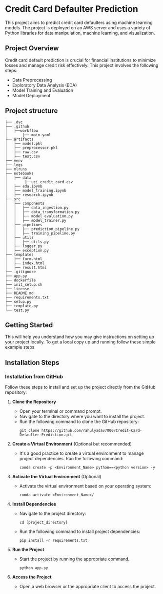 # Credit Card Defaulter Prediction
This project aims to predict credit card defaulters using machine learning models. The project is deployed on an AWS server and uses a variety of Python libraries for data manipulation, machine learning, and visualization.


## Project Overview
Credit card default prediction is crucial for financial institutions to minimize losses and manage credit risk effectively. This project involves the following steps:

 - Data Preprocessing
 - Exploratory Data Analysis (EDA)
 - Model Training and Evaluation
 - Model Deployment

## Project structure
    ├── .dvc
    ├── .github
    │   ├──workflow
    │       ├── main.yaml
    ├── artifacts
    │   ├── model.pkl
    │   ├── preprocessor.pkl
    │   ├── raw.csv
    │   ├── test.csv
    ├── venv
    ├── logs
    ├── mlruns
    ├── notebooks
    │   ├── data
    │        ├──uci_credit_card.csv
    │   ├── eda.ipynb
    │   ├── model_training.ipynb
    │   ├── research.ipynb
    ├── src
    │   ├── components
    │   │   ├── data_ingestion.py
    │   │   ├── data_transformation.py
    │   │   ├── model_evaluation.py
    │   │   ├── model_trainer.py
    │   ├── pipelines
    │   │   ├── prediction_pipeline.py
    │   │   ├── training_pipeline.py
    │   ├── utils
    │   │   ├── utils.py
    │   ├── logger.py
    │   ├── exception.py
    ├── templates
    │   ├── form.html
    │   ├── index.html
    │   ├── result.html
    ├── .gitignore
    ├── app.py
    ├── dockerfile
    ├── init_setup.sh
    ├── license
    ├── README.md
    ├── requirements.txt
    ├── setup.py
    ├── template.py
    └── test.py


## Getting Started

This will help you understand how you may give instructions on setting up your project locally.
To get a local copy up and running follow these simple example steps.

## Installation Steps

### Installation from GitHub

Follow these steps to install and set up the project directly from the GitHub repository:

1. **Clone the Repository**
   - Open your terminal or command prompt.
   - Navigate to the directory where you want to install the project.
   - Run the following command to clone the GitHub repository:
     ```
     git clone https://github.com/rahulyadav7000/Credit-Card-Defaulter-Prediction.git
     ```

2. **Create a Virtual Environment** (Optional but recommended)
   - It's a good practice to create a virtual environment to manage project dependencies. Run the following command:
     ```
     conda create -p <Environment_Name> python==<python version> -y
     ```

3. **Activate the Virtual Environment** (Optional)
   - Activate the virtual environment based on your operating system:
       ```
       conda activate <Environment_Name>/
       ```

4. **Install Dependencies**
   - Navigate to the project directory:
     ```
     cd [project_directory]
     ```
   - Run the following command to install project dependencies:
     ```
     pip install -r requirements.txt
     ```

5. **Run the Project**
   - Start the project by running the appropriate command.
     ```
     python app.py
     ```

6. **Access the Project**
   - Open a web browser or the appropriate client to access the project.